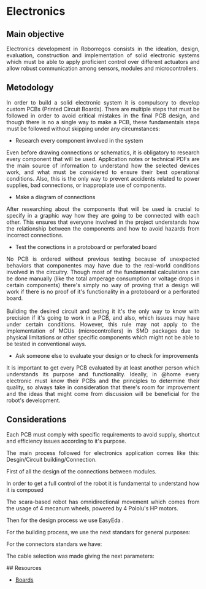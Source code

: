 # Electronics

## Main objective
<div align="justify">
Electronics development in Roborregos consists in the ideation, design, evaluation, construction and implementation of solid electronic systems which must be able to apply proficient control over different actuators and allow robust communication among sensors, modules and microcontrollers.
</div>  

## Metodology

<div align="justify">
In order to build a solid electronic system it is compulsory to develop custom PCBs (Printed Circuit Boards). There are multiple steps that must be followed in order to avoid critical mistakes in the final PCB design, and though there is no a single way to make a PCB, these fundamentals steps must be followed without skipping under any circumstances:
</div>
  
- Research every component involved in the system

<div align="justify">
Even before drawing connections or schematics, it is obligatory to research every component that will be used. Application notes or technical PDFs are the main source of information to understand how the selected devices work, and what must be considered to ensure their best operational conditions. Also, this is the only way to prevent accidents related to power supplies, bad connections, or inappropiate use of components.
</div>

- Make a diagram of connections

<div align="justify">
After researching about the components that will be used is crucial to specify in a graphic way how they are going to be connected with each other. This ensures that everyone involved in the project understands how the relationship between the components and how to avoid hazards from incorrect connections.
</div>

- Test the conections in a protoboard or perforated board

<div align="justify">
No PCB is ordered without previous testing because of unexpected behaviors that componentes may have due to the real-world conditions involved in the circuitry. Though most of the fundamental calculations can be done manually (like the total amperage consumption or voltage drops in certain components) there's simply no way of proving that a design will work if there is no proof of it's functionality in a protoboard or a perforated board. 

<br/>
<br/>
Building the desired circuit and testing it it's the only way to know with precision if it's going to work in a PCB, and also, which issues may have under certain conditions. However, this rule may not apply to the implementation of MCUs (microcontrollers) in SMD packages due to physical limitations or other specific components which might not be able to be tested in conventional ways.  
</div>

- Ask someone else to evaluate your design or to check for improvements

<div align="justify">
It is important to get every PCB evaluated by at least another person which understands its purpose and functionality. Ideally, in @home every electronic must know their PCBs and the principles to determine their quality, so always take in consideration that there's room for improvement and the ideas that might come from discussion will be beneficial for the robot's development.

</div>

## Considerations

<div align="justify">
Each PCB must comply with specific requirements to avoid supply, shortcut and efficiency issues according to it's purpose. 
<div>



The main process followed for electronics application comes like this: Desgin/Circuit building/Connection.

First of all the design of the connections between modules.

In order to get a full control of the robot it is fundamental to understand how it is composed

The scara-based robot has omnidirectional movement which comes from the usage of 4 mecanum wheels, powered by 4 Pololu's HP motors. 





Then for the design process we use EasyEda .


For the building process, we use the next standars for general purposes:



For the connectors standars we have: 


The cable selection was made giving the next parameters:

</div>
</div>
## Resources

- [Boards](Boards.md)